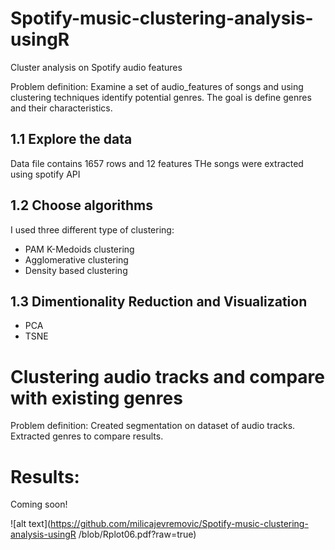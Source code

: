# Spotify-music-clustering-analysis-usingR
Cluster analysis on Spotify audio features

Problem definition: 
Examine a set of audio_features of songs and using clustering techniques identify potential genres.
The goal is define genres and their characteristics.

## 1.1 Explore the data
Data file contains 1657 rows and 12 features
THe songs were extracted using spotify API 

## 1.2 Choose algorithms
I used three different type of clustering:
- PAM K-Medoids clustering
- Agglomerative clustering
- Density based clustering

## 1.3 Dimentionality Reduction and Visualization

- PCA
- TSNE

# Clustering audio tracks and compare with existing genres

Problem definition: 
Created segmentation on dataset of audio tracks.
Extracted genres to compare results.

# Results:

Coming soon!

![alt text](https://github.com/milicajevremovic/Spotify-music-clustering-analysis-usingR
/blob/Rplot06.pdf?raw=true)


